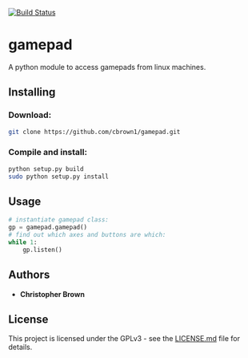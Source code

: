 [![Build Status](https://travis-ci.org/cbrown1/gamepad.svg?branch=master)](https://travis-ci.org/cbrown1/gamepad)

# gamepad

A python module to access gamepads from linux machines. 

## Installing

### Download:

```bash
git clone https://github.com/cbrown1/gamepad.git
```

### Compile and install:

```bash
python setup.py build
sudo python setup.py install
```

## Usage
```python
# instantiate gamepad class:
gp = gamepad.gamepad()
# find out which axes and buttons are which:
while 1:
    gp.listen()
```

## Authors

- **Christopher Brown**

## License

This project is licensed under the GPLv3 - see the [LICENSE.md](LICENSE.md) file for details.
